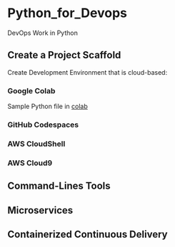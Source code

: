 # Python_for_Devops
DevOps Work in Python

## Create a Project Scaffold
Create Development Environment that is cloud-based:

### Google Colab
Sample Python file in [colab](https://colab.research.google.com/github/RajratanWankhade/Python_for_Devops/blob/main/basic_python.ipynb)
### GitHub Codespaces
### AWS CloudShell
### AWS Cloud9

## Command-Lines Tools


## Microservices

## Containerized Continuous Delivery
